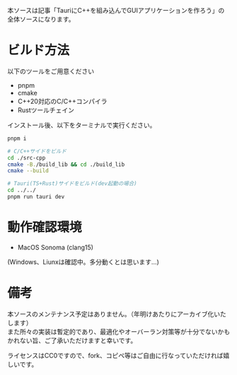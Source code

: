 
本ソースは記事「TauriにC++を組み込んでGUIアプリケーションを作ろう」の全体ソースになります。

# ビルド方法  

以下のツールをご用意ください  
* pnpm
* cmake
* C++20対応のC/C++コンパイラ  
* Rustツールチェイン

インストール後、以下をターミナルで実行ください。  
```sh
pnpm i

# C/C++サイドをビルド
cd ./src-cpp
cmake -B./build_lib && cd ./build_lib
cmake --build

# Tauri(TS+Rust)サイドをビルド(dev起動の場合)
cd ../../
pnpm run tauri dev
```

# 動作確認環境  

* MacOS Sonoma (clang15)

(Windows、Liunxは確認中。多分動くとは思います…)

# 備考  

本ソースのメンテナンス予定はありません。（年明けあたりにアーカイブ化いたします）  
また所々の実装は暫定的であり、最適化やオーバーラン対策等が十分でないかもかれない旨、ご了承いただけますと幸いです。

ライセンスはCC0ですので、fork、コピペ等はご自由に行なっていただければ嬉しいです。  
